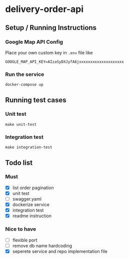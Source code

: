 # delivery-order-api

## Setup / Running Instructions
### Google Map API Config
Place your own custom key in `.env` file like

```
GOOGLE_MAP_API_KEY=AIzaSyDXJyfA6jxxxxxxxxxxxxxxxxxxxx
```

### Run the service
```
docker-compose up
```

## Running test cases

### Unit test
```
make unit-test
```

### Integration test

```
make integration-test
```

## Todo list
### Must
- [x] list order pagination 
- [x] unit test
- [ ] swagger.yaml
- [x] dockerize service
- [x] integration test
- [x] readme instruction

### Nice to have
- [ ] flexible port
- [ ] remove db name hardcoding
- [x] seperete service and repo implementation file
